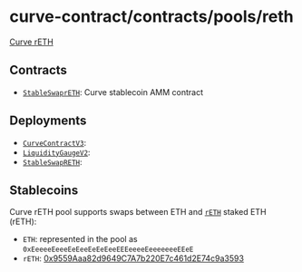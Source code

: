 # curve-contract/contracts/pools/reth

[Curve rETH]()

## Contracts

- [`StableSwaprETH`](StableSwapRETH.vy): Curve stablecoin AMM contract

## Deployments

- [`CurveContractV3`](../../tokens/CurveTokenV3.vy):
- [`LiquidityGaugeV2`](https://github.com/curvefi/curve-dao-contracts/blob/master/contracts/gauges/LiquidityGaugeV2.vy):
- [`StableSwapRETH`](StableSwapRETH.vy):

## Stablecoins

Curve rETH pool supports swaps between ETH and [`rETH`](https://github.com/stafiprotocol/) staked ETH (rETH):

- `ETH`: represented in the pool as `0xEeeeeEeeeEeEeeEeEeEeeEEEeeeeEeeeeeeeEEeE`
- `rETH`: [0x9559Aaa82d9649C7A7b220E7c461d2E74c9a3593](https://etherscan.io/token/0x9559aaa82d9649c7a7b220e7c461d2e74c9a3593#code)
